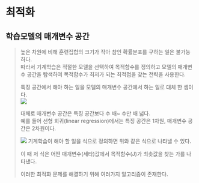 최적화
===================
학습모델의 매개변수 공간
----------------

>높은 차원에 비해 훈련집합의 크기가 작아 참인 확률분포를 구하는 일은 불가능하다.  
>따라서 기계학습은 적절한 모델을 선택하여 목적함수를 정의하고 모델의 매개변수 공간을 탐색하여 목적함수가 최저가 되는 최적점을 찾는 전략을 사용한다.  
>  
>특징 공간에서 해야 하는 일을 모델의 매개변수 공간에서 하는 일로 대체 한 셈이다.  
><img src="https://user-images.githubusercontent.com/112842153/226810889-1a42428d-d648-48e6-a1fc-fe620d9f65d1.png" /> 
>  
>대체로 매개변수 공간은 특징 공간보다 수 배~ 수만 배 넓다.  
>예를 들어 선형 회귀(linear regression)에서는 특징 공간은 1차원, 매개변수 공간은 2차원이다.  
>  
><img src="https://user-images.githubusercontent.com/112842153/226812574-874b7dbc-7f53-4dff-9dc0-79cf9c32c4e3.png" />  
>기계학습이 해야 할 일을 식으로 정의하면 위와 같은 식으로 나타낼 수 있다.  
>  
>이 때 저 식은 어떤 매개변수(세타)값에서 목적함수(J)가 최솟값을 찾는 가를 나타낸다.  
>  
>이러한 최적화 문제를 해결하기 위해 여러가지 알고리즘이 존재한다.  
>
